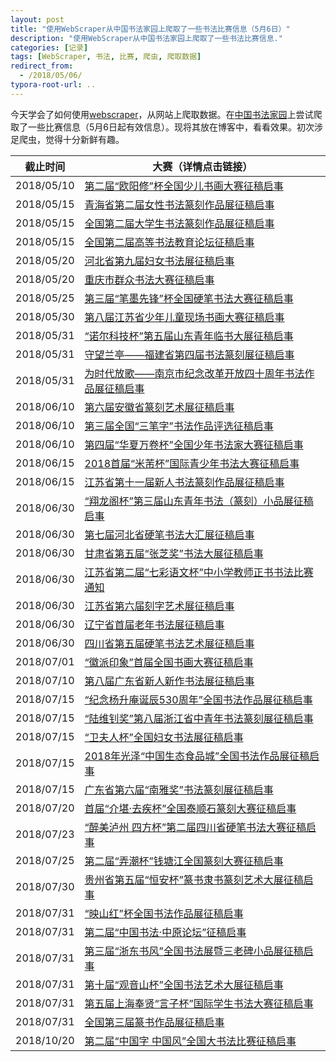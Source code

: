 ```yaml
---
layout: post
title: "使用WebScraper从中国书法家园上爬取了一些书法比赛信息（5月6日）"
description: "使用WebScraper从中国书法家园上爬取了一些书法比赛信息."
categories: [记录]
tags: [WebScraper, 书法, 比赛, 爬虫, 爬取数据]
redirect_from:
  - /2018/05/06/
typora-root-url: ..
---
```


今天学会了如何使用[webscraper](http://webscraper.io)，从网站上爬取数据。在[中国书法家园](http://www.eshufa.com/)上尝试爬取了一些比赛信息（5月6日起有效信息）。现将其放在博客中，看看效果。初次涉足爬虫，觉得十分新鲜有趣。

| 截止时间   | 大赛（详情点击链接）                                         |
| ---------- | ------------------------------------------------------------ |
| 2018/05/10 | [第二届“欧阳修”杯全国少儿书画大赛征稿启事](http://www.eshufa.com/?viewnews-22230.html) |
| 2018/05/15 | [青海省第二届女性书法篆刻作品展征稿启事](http://www.eshufa.com/?viewnews-22257.html) |
| 2018/05/15 | [全国第二届大学生书法篆刻作品展征稿启事](http://www.eshufa.com/?viewnews-22244.html) |
| 2018/05/15 | [全国第二届高等书法教育论坛征稿启事](http://www.eshufa.com/?viewnews-22242.html) |
| 2018/05/20 | [河北省第九届妇女书法展征稿启事](http://www.eshufa.com/?viewnews-22289.html) |
| 2018/05/20 | [重庆市群众书法大赛征稿启事](http://www.eshufa.com/?viewnews-22265.html) |
| 2018/05/25 | [第三届“笔墨先锋”杯全国硬笔书法大赛征稿启事](http://www.eshufa.com/?viewnews-22234.html) |
| 2018/05/30 | [第八届江苏省少年儿童现场书画大赛征稿启事](http://www.eshufa.com/?viewnews-22274.html) |
| 2018/05/31 | [“诺尔科技杯”第五届山东青年临书大展征稿启事](http://www.eshufa.com/?viewnews-22267.html) |
| 2018/05/31 | [守望兰亭——福建省第四届书法篆刻展征稿启事](http://www.eshufa.com/?viewnews-22273.html) |
| 2018/05/31 | [为时代放歌——南京市纪念改革开放四十周年书法作品展征稿启事](http://www.eshufa.com/?viewnews-22247.html) |
| 2018/06/10 | [第六届安徽省篆刻艺术展征稿启事](http://www.eshufa.com/?viewnews-22293.html) |
| 2018/06/10 | [第三届全国“三笔字”书法作品评选征稿启事](http://www.eshufa.com/?viewnews-22241.html) |
| 2018/06/10 | [第四届“华夏万卷杯”全国少年书法家大赛征稿启事](http://www.eshufa.com/?viewnews-22240.html) |
| 2018/06/15 | [2018首届“米芾杯”国际青少年书法大赛征稿启事](http://www.eshufa.com/?viewnews-22258.html) |
| 2018/06/15 | [江苏省第十一届新人书法篆刻作品展征稿启事](http://www.eshufa.com/?viewnews-22255.html) |
| 2018/06/30 | [“翔龙阁杯”第三届山东青年书法（篆刻）小品展征稿启事](http://www.eshufa.com/?viewnews-22268.html) |
| 2018/06/30 | [第七届河北省硬笔书法大汇展征稿启事](http://www.eshufa.com/?viewnews-22260.html) |
| 2018/06/30 | [甘肃省第五届“张芝奖”书法大展征稿启事](http://www.eshufa.com/?viewnews-22256.html) |
| 2018/06/30 | [江苏省第二届“七彩语文杯”中小学教师正书书法比赛通知](http://www.eshufa.com/?viewnews-22280.html) |
| 2018/06/30 | [江苏省第六届刻字艺术展征稿启事](http://www.eshufa.com/?viewnews-22305.html) |
| 2018/06/30 | [辽宁省首届老年书法展征稿启事](http://www.eshufa.com/?viewnews-22295.html) |
| 2018/06/30 | [四川省第五届硬笔书法艺术展征稿启事](http://www.eshufa.com/?viewnews-22269.html) |
| 2018/07/01 | [“徽派印象”首届全国书画大赛征稿启事](http://www.eshufa.com/?viewnews-22277.html) |
| 2018/07/10 | [第八届广东省新人新作书法展征稿启事](http://www.eshufa.com/?viewnews-22272.html) |
| 2018/07/15 | [“纪念杨升庵诞辰530周年”全国书法作品展征稿启事](http://www.eshufa.com/?viewnews-22262.html) |
| 2018/07/15 | [“陆维钊奖”第八届浙江省中青年书法篆刻展征稿启事](http://www.eshufa.com/?viewnews-22287.html) |
| 2018/07/15 | [“卫夫人杯”全国妇女书法展征稿启事](http://www.eshufa.com/?viewnews-22285.html) |
| 2018/07/15 | [2018年光泽“中国生态食品城”全国书法作品展征稿启事](http://www.eshufa.com/?viewnews-22284.html) |
| 2018/07/15 | [广东省第六届“南雅奖”书法篆刻展征稿启事](http://www.eshufa.com/?viewnews-22271.html) |
| 2018/07/20 | [首届“介堪·去疾杯”全国泰顺石篆刻大赛征稿启事](http://www.eshufa.com/?viewnews-22279.html) |
| 2018/07/23 | [“醉美泸州 四方杯”第二届四川省硬笔书法大赛征稿启事](http://www.eshufa.com/?viewnews-22282.html) |
| 2018/07/25 | [第二届“弄潮杯”钱塘江全国篆刻大赛征稿启事](http://www.eshufa.com/?viewnews-22288.html) |
| 2018/07/30 | [贵州省第五届“恒安杯”篆书隶书篆刻艺术大展征稿启事](http://www.eshufa.com/?viewnews-22291.html) |
| 2018/07/31 | [“映山红”杯全国书法作品展征稿启事](http://www.eshufa.com/?viewnews-22259.html) |
| 2018/07/31 | [第二届“中国书法·中原论坛”征稿启事](http://www.eshufa.com/?viewnews-22292.html) |
| 2018/07/31 | [第三届“浙东书风”全国书法展暨三老碑小品展征稿启事](http://www.eshufa.com/?viewnews-22254.html) |
| 2018/07/31 | [第十届“观音山杯”全国书法艺术大展征稿启事](http://www.eshufa.com/?viewnews-22246.html) |
| 2018/07/31 | [第五届上海奉贤“言子杯”国际学生书法大赛征稿启事](http://www.eshufa.com/?viewnews-22290.html) |
| 2018/07/31 | [全国第三届篆书作品展征稿启事](http://www.eshufa.com/?viewnews-22296.html) |
| 2018/10/20 | [第二届“中国字 中国风”全国大书法比赛征稿启事](http://www.eshufa.com/?viewnews-22286.html) |